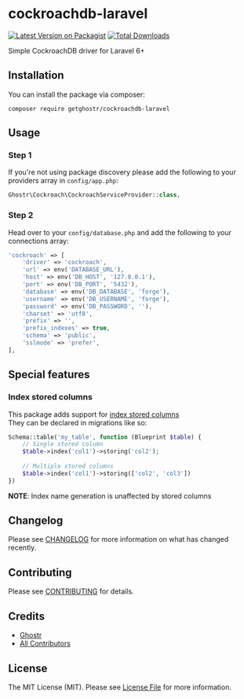 # cockroachdb-laravel

[![Latest Version on Packagist](https://img.shields.io/packagist/v/getghostr/cockroachdb-laravel.svg?style=flat-square)](https://packagist.org/packages/getghostr/cockroachdb-laravel)
[![Total Downloads](https://img.shields.io/packagist/dt/getghostr/cockroachdb-laravel.svg?style=flat-square)](https://packagist.org/packages/getghostr/cockroachdb-laravel)


Simple CockroachDB driver for Laravel 6+

## Installation

You can install the package via composer:
```
composer require getghostr/cockroachdb-laravel
```

## Usage

### Step 1
If you're not using package discovery please add the following to your providers array in `config/app.php`:
```php
Ghostr\Cockroach\CockroachServiceProvider::class,
```

### Step 2
Head over to your `config/database.php` and add the following to your connections array:
```php
'cockroach' => [
    'driver' => 'cockroach',
    'url' => env('DATABASE_URL'),
    'host' => env('DB_HOST', '127.0.0.1'),
    'port' => env('DB_PORT', '5432'),
    'database' => env('DB_DATABASE', 'forge'),
    'username' => env('DB_USERNAME', 'forge'),
    'password' => env('DB_PASSWORD', ''),
    'charset' => 'utf8',
    'prefix' => '',
    'prefix_indexes' => true,
    'schema' => 'public',
    'sslmode' => 'prefer',
],
```

## Special features

### Index stored columns
This package adds support for [index stored columns](https://www.cockroachlabs.com/docs/stable/indexes.html#storing-columns) 
<br>They can be declared in migrations like so:
```php
Schema::table('my_table', function (Blueprint $table) {
    // Single stored column
    $table->index('col1')->storing('col2');
    
    // Multiple stored columns
    $table->index('col1')->storing(['col2', 'col3'])
})
```

**NOTE**: Index name generation is unaffected by stored columns

## Changelog

Please see [CHANGELOG](CHANGELOG.md) for more information on what has changed recently.

## Contributing

Please see [CONTRIBUTING](.github/CONTRIBUTING.md) for details.

## Credits

- [Ghostr](https://github.com/GetGhostr)
- [All Contributors](../../contributors)

## License

The MIT License (MIT). Please see [License File](LICENSE.md) for more information.
